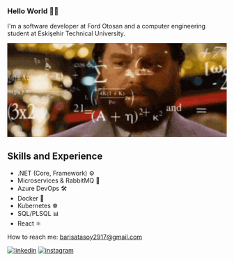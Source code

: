 ### Hello World 👋🏽

I'm a software developer at Ford Otosan and a computer engineering student at Eskişehir Technical University.
<p align="center">
  <img width="800" src="https://github.com/the-atasoy/the-atasoy/blob/main/git.gif">
</p>

## Skills and Experience
* .NET (Core, Framework) ⚙️
* Microservices & RabbitMQ 🔄
* Azure DevOps 🛠️
* Docker 🐳
* Kubernetes ☸️
* SQL/PLSQL 📊
* React ⚛️

How to reach me: barisatasoy2917@gmail.com 


[<img src='https://cdn.jsdelivr.net/npm/simple-icons@3.0.1/icons/linkedin.svg' alt='linkedin' height='40'>](https://www.linkedin.com/in/barış-atasoy-65b166258//)  [<img src='https://cdn.jsdelivr.net/npm/simple-icons@3.0.1/icons/instagram.svg' alt='instagram' height='40'>](https://www.instagram.com/the_atasoy/)  

